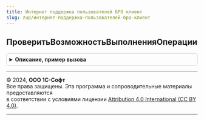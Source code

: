 ```yaml
---
title: Интернет поддержка пользователей БРО клиент
slug: zup/интернет-поддержка-пользователей-бро-клиент
---
```



## ПроверитьВозможностьВыполненияОперации
<details style="margin: 1em 0; padding: 0.5em; border: 1px solid #ccc; border-radius: 6px;">

<summary style="font-weight: bold; cursor: pointer;">Описание, пример вызова</summary>

```bsl

// Проверяет разрешение на выполнение операции.
//
// Параметры:
//  ОповещениеОЗавершении   - ОписаниеОповещения - описание процедуры, принимающей результат.
//    Результат - Структура:
//      * Выполнено           - Булево - если Истина, то процедура успешно выполнена и получен результат,
//                                       иначе - была ошибка при выполнении проверки.
//      * ВыполнениеРазрешено - Булево - если Истина, то продолжение выполнения разрешено.
//
//  ВладелецФормы           - ФормаКлиентскогоПриложения - форма, которая будет использования в качестве
//                                                         владельца открываемых служебных окон.
//
//  ПараметрыАутентификации - Структура - параметры доступа к сайту поддержки пользователей.
//    * Логин  - Строка - логин пользователя.
//    * пароль - Строка - пароль пользователя.
//
Процедура ПроверитьВозможностьВыполненияОперации(ОповещениеОЗавершении, ВладелецФормы = Неопределено, ПараметрыАутентификации = Неопределено) Экспорт
```

Пример вызова
```bsl
ИнтернетПоддержкаПользователейБРОКлиент.ПроверитьВозможностьВыполненияОперации(ОповещениеОЗавершении, ВладелецФормы, ПараметрыАутентификации);
```
</details>

---

© 2024, **ООО 1С-Софт**  
Все права защищены. Эта программа и сопроводительные материалы предоставляются  
в соответствии с условиями лицензии [Attribution 4.0 International (CC BY 4.0)](https://creativecommons.org/licenses/by/4.0/legalcode).

---
